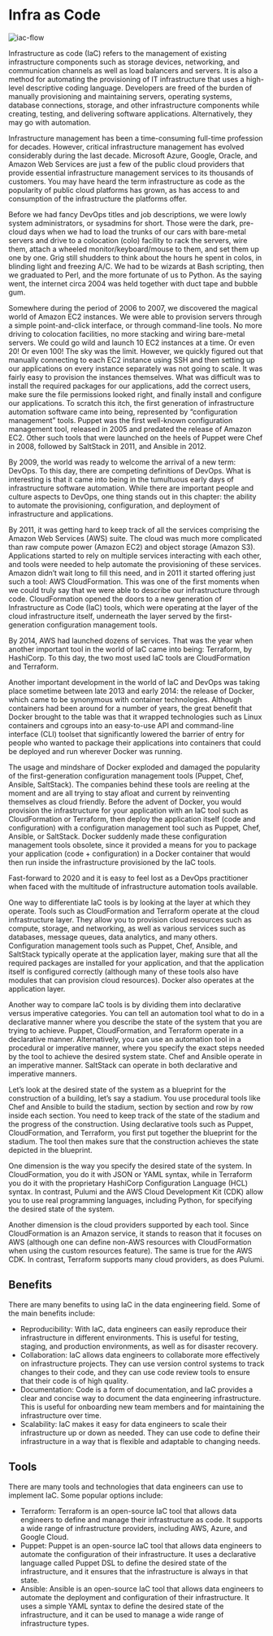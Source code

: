 # Infra as Code

![iac-flow](https://user-images.githubusercontent.com/62965911/214911780-9806c6d6-9355-46e8-82cd-2286b6892b0f.png)

Infrastructure as code (IaC) refers to the management of existing infrastructure components such as storage devices, networking, and communication channels as well as load balancers and servers. It is also a method for automating the provisioning of IT infrastructure that uses a high-level descriptive coding language. Developers are freed of the burden of manually provisioning and maintaining servers, operating systems, database connections, storage, and other infrastructure components while creating, testing, and delivering software applications. Alternatively, they may go with automation.

Infrastructure management has been a time-consuming full-time profession for decades. However, critical infrastructure management has evolved considerably during the last decade. Microsoft Azure, Google, Oracle, and Amazon Web Services are just a few of the public cloud providers that provide essential infrastructure management services to its thousands of customers. You may have heard the term infrastructure as code as the popularity of public cloud platforms has grown, as has access to and consumption of the infrastructure the platforms offer.

Before we had fancy DevOps titles and job descriptions, we were lowly system administrators, or sysadmins for short. Those were the dark, pre-cloud days when we had to load the trunks of our cars with bare-metal servers and drive to a colocation (colo) facility to rack the servers, wire them, attach a wheeled monitor/keyboard/mouse to them, and set them up one by one. Grig still shudders to think about the hours he spent in colos, in blinding light and freezing A/C. We had to be wizards at Bash scripting, then we graduated to Perl, and the more fortunate of us to Python. As the saying went, the internet circa 2004 was held together with duct tape and bubble gum.

Somewhere during the period of 2006 to 2007, we discovered the magical world of Amazon EC2 instances. We were able to provision servers through a simple point-and-click interface, or through command-line tools. No more driving to colocation facilities, no more stacking and wiring bare-metal servers. We could go wild and launch 10 EC2 instances at a time. Or even 20! Or even 100! The sky was the limit. However, we quickly figured out that manually connecting to each EC2 instance using SSH and then setting up our applications on every instance separately was not going to scale. It was fairly easy to provision the instances themselves. What was difficult was to install the required packages for our applications, add the correct users, make sure the file permissions looked right, and finally install and configure our applications. To scratch this itch, the first generation of infrastructure automation software came into being, represented by “configuration management” tools. Puppet was the first well-known configuration management tool, released in 2005 and predated the release of Amazon EC2. Other such tools that were launched on the heels of Puppet were Chef in 2008, followed by SaltStack in 2011, and Ansible in 2012.

By 2009, the world was ready to welcome the arrival of a new term: DevOps. To this day, there are competing definitions of DevOps. What is interesting is that it came into being in the tumultuous early days of infrastructure software automation. While there are important people and culture aspects to DevOps, one thing stands out in this chapter: the ability to automate the provisioning, configuration, and deployment of infrastructure and applications.

By 2011, it was getting hard to keep track of all the services comprising the Amazon Web Services (AWS) suite. The cloud was much more complicated than raw compute power (Amazon EC2) and object storage (Amazon S3). Applications started to rely on multiple services interacting with each other, and tools were needed to help automate the provisioning of these services. Amazon didn’t wait long to fill this need, and in 2011 it started offering just such a tool: AWS CloudFormation. This was one of the first moments when we could truly say that we were able to describe our infrastructure through code. CloudFormation opened the doors to a new generation of Infrastructure as Code (IaC) tools, which were operating at the layer of the cloud infrastructure itself, underneath the layer served by the first-generation configuration management tools.

By 2014, AWS had launched dozens of services. That was the year when another important tool in the world of IaC came into being: Terraform, by HashiCorp. To this day, the two most used IaC tools are CloudFormation and Terraform.

Another important development in the world of IaC and DevOps was taking place sometime between late 2013 and early 2014: the release of Docker, which came to be synonymous with container technologies. Although containers had been around for a number of years, the great benefit that Docker brought to the table was that it wrapped technologies such as Linux containers and cgroups into an easy-to-use API and command-line interface (CLI) toolset that significantly lowered the barrier of entry for people who wanted to package their applications into containers that could be deployed and run wherever Docker was running.

The usage and mindshare of Docker exploded and damaged the popularity of the first-generation configuration management tools (Puppet, Chef, Ansible, SaltStack). The companies behind these tools are reeling at the moment and are all trying to stay afloat and current by reinventing themselves as cloud friendly. Before the advent of Docker, you would provision the infrastructure for your application with an IaC tool such as CloudFormation or Terraform, then deploy the application itself (code and configuration) with a configuration management tool such as Puppet, Chef, Ansible, or SaltStack. Docker suddenly made these configuration management tools obsolete, since it provided a means for you to package your application (code + configuration) in a Docker container that would then run inside the infrastructure provisioned by the IaC tools.

Fast-forward to 2020 and it is easy to feel lost as a DevOps practitioner when faced with the multitude of infrastructure automation tools available.

One way to differentiate IaC tools is by looking at the layer at which they operate. Tools such as CloudFormation and Terraform operate at the cloud infrastructure layer. They allow you to provision cloud resources such as compute, storage, and networking, as well as various services such as databases, message queues, data analytics, and many others. Configuration management tools such as Puppet, Chef, Ansible, and SaltStack typically operate at the application layer, making sure that all the required packages are installed for your application, and that the application itself is configured correctly (although many of these tools also have modules that can provision cloud resources). Docker also operates at the application layer.

Another way to compare IaC tools is by dividing them into declarative versus imperative categories. You can tell an automation tool what to do in a declarative manner where you describe the state of the system that you are trying to achieve. Puppet, CloudFormation, and Terraform operate in a declarative manner. Alternatively, you can use an automation tool in a procedural or imperative manner, where you specify the exact steps needed by the tool to achieve the desired system state. Chef and Ansible operate in an imperative manner. SaltStack can operate in both declarative and imperative manners.

Let’s look at the desired state of the system as a blueprint for the construction of a building, let’s say a stadium. You use procedural tools like Chef and Ansible to build the stadium, section by section and row by row inside each section. You need to keep track of the state of the stadium and the progress of the construction. Using declarative tools such as Puppet, CloudFormation, and Terraform, you first put together the blueprint for the stadium. The tool then makes sure that the construction achieves the state depicted in the blueprint.

One dimension is the way you specify the desired state of the system. In CloudFormation, you do it with JSON or YAML syntax, while in Terraform you do it with the proprietary HashiCorp Configuration Language (HCL) syntax. In contrast, Pulumi and the AWS Cloud Development Kit (CDK) allow you to use real programming languages, including Python, for specifying the desired state of the system.

Another dimension is the cloud providers supported by each tool. Since CloudFormation is an Amazon service, it stands to reason that it focuses on AWS (although one can define non-AWS resources with CloudFormation when using the custom resources feature). The same is true for the AWS CDK. In contrast, Terraform supports many cloud providers, as does Pulumi.

## Benefits

There are many benefits to using IaC in the data engineering field. Some of the main benefits include:

-   Reproducibility: With IaC, data engineers can easily reproduce their infrastructure in different environments. This is useful for testing, staging, and production environments, as well as for disaster recovery.
-   Collaboration: IaC allows data engineers to collaborate more effectively on infrastructure projects. They can use version control systems to track changes to their code, and they can use code review tools to ensure that their code is of high quality.
-   Documentation: Code is a form of documentation, and IaC provides a clear and concise way to document the data engineering infrastructure. This is useful for onboarding new team members and for maintaining the infrastructure over time.
-   Scalability: IaC makes it easy for data engineers to scale their infrastructure up or down as needed. They can use code to define their infrastructure in a way that is flexible and adaptable to changing needs.

## Tools

There are many tools and technologies that data engineers can use to implement IaC. Some popular options include:

-   Terraform: Terraform is an open-source IaC tool that allows data engineers to define and manage their infrastructure as code. It supports a wide range of infrastructure providers, including AWS, Azure, and Google Cloud.
-   Puppet: Puppet is an open-source IaC tool that allows data engineers to automate the configuration of their infrastructure. It uses a declarative language called Puppet DSL to define the desired state of the infrastructure, and it ensures that the infrastructure is always in that state.
-   Ansible: Ansible is an open-source IaC tool that allows data engineers to automate the deployment and configuration of their infrastructure. It uses a simple YAML syntax to define the desired state of the infrastructure, and it can be used to manage a wide range of infrastructure types.